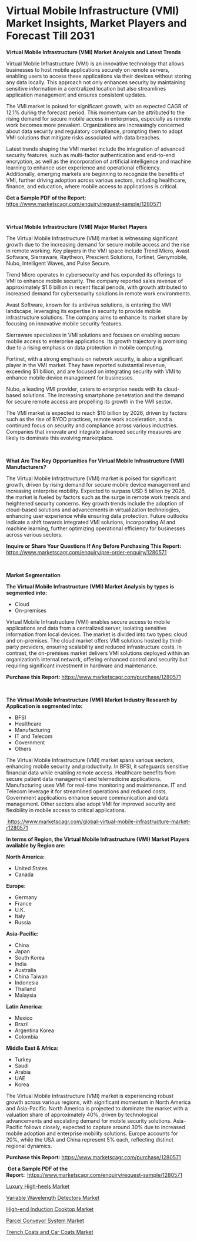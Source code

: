 <p><h1>Virtual Mobile Infrastructure (VMI) Market Insights, Market Players and Forecast Till 2031</h1></p><p><strong>Virtual Mobile Infrastructure (VMI) Market Analysis and Latest Trends</strong></p>
<p><p>Virtual Mobile Infrastructure (VMI) is an innovative technology that allows businesses to host mobile applications securely on remote servers, enabling users to access these applications via their devices without storing any data locally. This approach not only enhances security by maintaining sensitive information in a centralized location but also streamlines application management and ensures consistent updates.</p><p>The VMI market is poised for significant growth, with an expected CAGR of 12.1% during the forecast period. This momentum can be attributed to the rising demand for secure mobile access in enterprises, especially as remote work becomes more prevalent. Organizations are increasingly concerned about data security and regulatory compliance, prompting them to adopt VMI solutions that mitigate risks associated with data breaches.</p><p>Latest trends shaping the VMI market include the integration of advanced security features, such as multi-factor authentication and end-to-end encryption, as well as the incorporation of artificial intelligence and machine learning to enhance user experience and operational efficiency. Additionally, emerging markets are beginning to recognize the benefits of VMI, further driving adoption across various sectors, including healthcare, finance, and education, where mobile access to applications is critical.</p></p>
<p><strong>Get a Sample PDF of the Report:&nbsp;</strong> <a href="https://www.marketscagr.com/enquiry/request-sample/1280571?utm_campaign=1278&utm_medium=2&utm_source=Github&utm_content=ia&utm_term=12102024&utm_id=virtual-mobile-infrastructure-vmi">https://www.marketscagr.com/enquiry/request-sample/1280571</a></p>
<p>&nbsp;</p>
<p><strong>Virtual Mobile Infrastructure (VMI) Major Market Players</strong></p>
<p><p>The Virtual Mobile Infrastructure (VMI) market is witnessing significant growth due to the increasing demand for secure mobile access and the rise in remote working. Key players in the VMI space include Trend Micro, Avast Software, Sierraware, Raytheon, Prescient Solutions, Fortinet, Genymobile, Nubo, Intelligent Waves, and Pulse Secure.</p><p>Trend Micro operates in cybersecurity and has expanded its offerings to VMI to enhance mobile security. The company reported sales revenue of approximately $1.6 billion in recent fiscal periods, with growth attributed to increased demand for cybersecurity solutions in remote work environments.</p><p>Avast Software, known for its antivirus solutions, is entering the VMI landscape, leveraging its expertise in security to provide mobile infrastructure solutions. The company aims to enhance its market share by focusing on innovative mobile security features.</p><p>Sierraware specializes in VMI solutions and focuses on enabling secure mobile access to enterprise applications. Its growth trajectory is promising due to a rising emphasis on data protection in mobile computing.</p><p>Fortinet, with a strong emphasis on network security, is also a significant player in the VMI market. They have reported substantial revenue, exceeding $1 billion, and are focused on integrating security with VMI to enhance mobile device management for businesses.</p><p>Nubo, a leading VMI provider, caters to enterprise needs with its cloud-based solutions. The increasing smartphone penetration and the demand for secure remote access are propelling its growth in the VMI sector.</p><p>The VMI market is expected to reach $10 billion by 2026, driven by factors such as the rise of BYOD practices, remote work acceleration, and a continued focus on security and compliance across various industries. Companies that innovate and integrate advanced security measures are likely to dominate this evolving marketplace.</p></p>
<p>&nbsp;</p>
<p><strong>What Are The Key Opportunities For Virtual Mobile Infrastructure (VMI) Manufacturers?</strong></p>
<p><p>The Virtual Mobile Infrastructure (VMI) market is poised for significant growth, driven by rising demand for secure mobile device management and increasing enterprise mobility. Expected to surpass USD 5 billion by 2026, the market is fueled by factors such as the surge in remote work trends and heightened security concerns. Key growth trends include the adoption of cloud-based solutions and advancements in virtualization technologies, enhancing user experience while ensuring data protection. Future outlooks indicate a shift towards integrated VMI solutions, incorporating AI and machine learning, further optimizing operational efficiency for businesses across various sectors.</p></p>
<p><strong>Inquire or Share Your Questions If Any Before Purchasing This Report:</strong> <a href="https://www.marketscagr.com/enquiry/pre-order-enquiry/1280571?utm_campaign=1278&utm_medium=2&utm_source=Github&utm_content=ia&utm_term=12102024&utm_id=virtual-mobile-infrastructure-vmi">https://www.marketscagr.com/enquiry/pre-order-enquiry/1280571</a></p>
<p>&nbsp;</p>
<p><strong>Market Segmentation</strong></p>
<p><strong>The Virtual Mobile Infrastructure (VMI) Market Analysis by types is segmented into:</strong></p>
<p><ul><li>Cloud</li><li>On-premises</li></ul></p>
<p><p>Virtual Mobile Infrastructure (VMI) enables secure access to mobile applications and data from a centralized server, isolating sensitive information from local devices. The market is divided into two types: cloud and on-premises. The cloud market offers VMI solutions hosted by third-party providers, ensuring scalability and reduced infrastructure costs. In contrast, the on-premises market delivers VMI solutions deployed within an organization’s internal network, offering enhanced control and security but requiring significant investment in hardware and maintenance.</p></p>
<p><strong>Purchase this Report:&nbsp;</strong><a href="https://www.marketscagr.com/purchase/1280571?utm_campaign=1278&utm_medium=2&utm_source=Github&utm_content=ia&utm_term=12102024&utm_id=virtual-mobile-infrastructure-vmi">https://www.marketscagr.com/purchase/1280571</a></p>
<p>&nbsp;</p>
<p><strong>The Virtual Mobile Infrastructure (VMI) Market Industry Research by Application is segmented into:</strong></p>
<p><ul><li>BFSI</li><li>Healthcare</li><li>Manufacturing</li><li>IT and Telecom</li><li>Government</li><li>Others</li></ul></p>
<p><p>The Virtual Mobile Infrastructure (VMI) market spans various sectors, enhancing mobile security and productivity. In BFSI, it safeguards sensitive financial data while enabling remote access. Healthcare benefits from secure patient data management and telemedicine applications. Manufacturing uses VMI for real-time monitoring and maintenance. IT and Telecom leverage it for streamlined operations and reduced costs. Government applications enhance secure communication and data management. Other sectors also adopt VMI for improved security and flexibility in mobile access to critical applications.</p></p>
<p><a href="https://www.marketscagr.com/global-virtual-mobile-infrastructure-market-r1280571?utm_campaign=1278&utm_medium=2&utm_source=Github&utm_content=ia&utm_term=12102024&utm_id=virtual-mobile-infrastructure-vmi">&nbsp;https://www.marketscagr.com/global-virtual-mobile-infrastructure-market-r1280571</a></p>
<p><strong>In terms of Region, the Virtual Mobile Infrastructure (VMI) Market Players available by Region are:</strong></p>
<p>
    <p> <strong> North America: </strong>
        <ul>
            <li>United States</li>
            <li>Canada</li>
        </ul>
        </p> 
    <p> <strong> Europe: </strong>
        <ul>
            <li>Germany</li>
            <li>France</li>
            <li>U.K.</li>
            <li>Italy</li>
            <li>Russia</li>
        </ul>
        </p> 
    <p> <strong> Asia-Pacific: </strong>
        <ul>
            <li>China</li>
            <li>Japan</li>
            <li>South Korea</li>
            <li>India</li>
            <li>Australia</li>
            <li>China Taiwan</li>
            <li>Indonesia</li>
            <li>Thailand</li>
            <li>Malaysia</li>
        </ul>
        </p> 
    <p> <strong> Latin America: </strong>
        <ul>
            <li>Mexico</li>
            <li>Brazil</li>
            <li>Argentina Korea</li>
            <li>Colombia</li>
        </ul>
        </p> 
    <p> <strong> Middle East & Africa: </strong>
        <ul>
            <li>Turkey</li>
            <li>Saudi</li>
            <li>Arabia</li>
            <li>UAE</li>
            <li>Korea</li>
        </ul>
    </p>
    </p>
<p><p>The Virtual Mobile Infrastructure (VMI) market is experiencing robust growth across various regions, with significant momentum in North America and Asia-Pacific. North America is projected to dominate the market with a valuation share of approximately 40%, driven by technological advancements and escalating demand for mobile security solutions. Asia-Pacific follows closely, expected to capture around 30% due to increased mobile adoption and enterprise mobility solutions. Europe accounts for 20%, while the USA and China represent 5% each, reflecting distinct regional dynamics.</p></p>
<p><strong>Purchase this Report: </strong><a href="https://www.marketscagr.com/purchase/1280571?utm_campaign=1278&utm_medium=2&utm_source=Github&utm_content=ia&utm_term=12102024&utm_id=virtual-mobile-infrastructure-vmi">https://www.marketscagr.com/purchase/1280571</a></p>
<p>&nbsp;<strong>Get a Sample PDF of the Report:&nbsp;&nbsp;</strong><a href="https://www.marketscagr.com/enquiry/request-sample/1280571?utm_campaign=1278&utm_medium=2&utm_source=Github&utm_content=ia&utm_term=12102024&utm_id=virtual-mobile-infrastructure-vmi">https://www.marketscagr.com/enquiry/request-sample/1280571</a></p>
<p><strong></strong></p>
<p><p><a href="https://www.linkedin.com/pulse/luxury-high-heels-industry-insights-report-analyzing-market-vjlue?utm_campaign=1278&utm_medium=2&utm_source=Github&utm_content=ia&utm_term=12102024&utm_id=virtual-mobile-infrastructure-vmi">Luxury High-heels Market</a></p><p><a href="https://github.com/boringzqthorperec/Market-Research-Report-List-1/blob/main/variable-wavelength-detectors-market.md?utm_campaign=1278&utm_medium=2&utm_source=Github&utm_content=ia&utm_term=12102024&utm_id=virtual-mobile-infrastructure-vmi">Variable Wavelength Detectors Market</a></p><p><a href="https://www.linkedin.com/pulse/high-end-induction-cooktop-market-revolution-2024-2031-erybe?utm_campaign=1278&utm_medium=2&utm_source=Github&utm_content=ia&utm_term=12102024&utm_id=virtual-mobile-infrastructure-vmi">High-end Induction Cooktop Market</a></p><p><a href="https://www.linkedin.com/pulse/parcel-conveyor-system-market-segmentation-in-depth-analysis-courier-u0que?utm_campaign=1278&utm_medium=2&utm_source=Github&utm_content=ia&utm_term=12102024&utm_id=virtual-mobile-infrastructure-vmi">Parcel Conveyor System Market</a></p><p><a href="https://github.com/cecilahoi7/Market-Research-Report-List-1/blob/main/trench-coats-and-car-coats-market.md?utm_campaign=1278&utm_medium=2&utm_source=Github&utm_content=ia&utm_term=12102024&utm_id=virtual-mobile-infrastructure-vmi">Trench Coats and Car Coats Market</a></p></p>